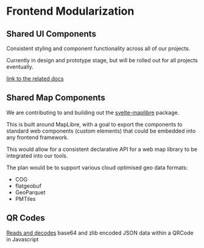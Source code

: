 # Frontend Modularization

## Shared UI Components

Consistent styling and component functionality across all of our projects.

Currently in design and prototype stage,
but will be rolled out for all projects eventually.

[link to the related docs](https://github.com/hotosm/ui)

## Shared Map Components

We are contributing to and building out the
[svelte-maplibre](https://github.com/dimfeld/svelte-maplibre)
package.

This is built around MapLibre, with a goal to export the components
to standard web components (custom elements) that could be embedded
into any frontend framework.

This would allow for a consistent declarative API for a web map
library to be integrated into our tools.

The plan would be to support various cloud optimised geo data formats:

- COG
- flatgeobuf
- GeoParquet
- PMTiles

## QR Codes

[Reads and decodes](https://github.com/hotosm/qrcodes) base64 and zlib
encoded JSON data within a QRCode in Javascript
